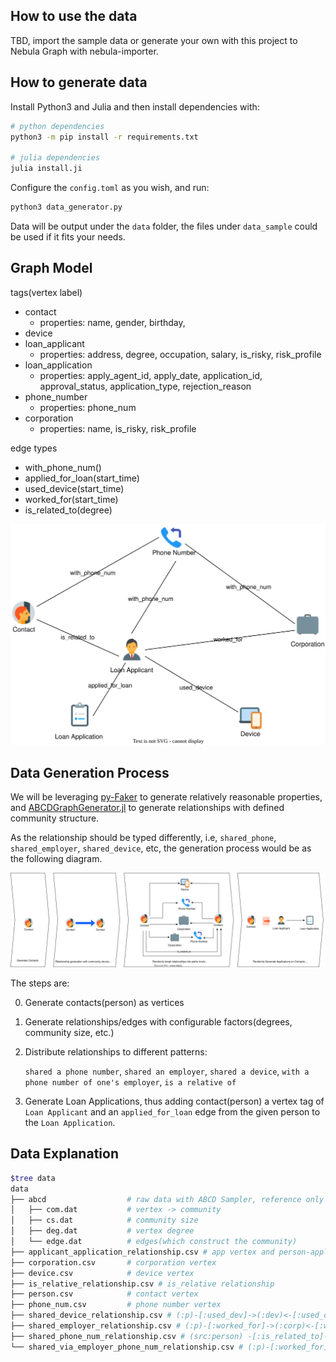## How to use the data

TBD, import the sample data or generate your own with this project to Nebula Graph with nebula-importer.

## How to generate data

Install Python3 and Julia and then install dependencies with:

```bash
# python dependencies
python3 -m pip install -r requirements.txt

# julia dependencies
julia install.ji
```

Configure the `config.toml` as you wish, and run:

```bash
python3 data_generator.py
```

Data will be output under the `data` folder, the files under `data_sample` could be used if it fits your needs.

## Graph Model

tags(vertex label)

- contact
  - properties: name, gender, birthday,
- device
- loan_applicant
  - properties: address, degree, occupation, salary, is_risky, risk_profile
- loan_application
  - properties: apply_agent_id, apply_date, application_id, approval_status, application_type, rejection_reason
- phone_number
  - properties: phone_num
- corporation
  - properties: name, is_risky, risk_profile

edge types

- with_phone_num()
- applied_for_loan(start_time)
- used_device(start_time)
- worked_for(start_time)
- is_related_to(degree)

![fraud_detection_graph_model](images/fraud_detection_graph_model.svg)

## Data Generation Process

We will be leveraging [py-Faker](https://github.com/joke2k/faker) to generate relatively reasonable properties, and [ABCDGraphGenerator.jl](https://github.com/bkamins/ABCDGraphGenerator.jl) to generate relationships with defined community structure.

As the relationship should be typed differently, i.e, `shared_phone`, `shared_employer`, `shared_device`, etc, the generation process would be as the following diagram.

![fraud_detection_data_gen_process](images/fraud_detection_data_gen_process.svg)

The steps are:

0. Generate contacts(person) as vertices

1. Generate relationships/edges with configurable factors(degrees, community size, etc.)

2. Distribute relationships to different patterns:

   `shared a phone number`, `shared an employer`,  `shared a device`, `with a phone number of one's employer`, `is a relative of`

3. Generate Loan Applications, thus adding contact(person) a vertex tag of `Loan Applicant` and an `applied_for_loan` edge from the given person to the `Loan Application`.



## Data Explanation

```bash
$tree data
data
├── abcd                  # raw data with ABCD Sampler, reference only
│   ├── com.dat           # vertex -> community
│   ├── cs.dat            # community size
│   ├── deg.dat           # vertex degree
│   └── edge.dat          # edges(which construct the community)
├── applicant_application_relationship.csv # app vertex and person-applied-> app edge
├── corporation.csv       # corporation vertex
├── device.csv            # device vertex
├── is_relative_relationship.csv # is_relative relationship
├── person.csv            # contact vertex
├── phone_num.csv         # phone number vertex
├── shared_device_relationship.csv # (:p)-[:used_dev]->(:dev)<-[:used_dev]-(:p)
├── shared_employer_relationship.csv # (:p)-[:worked_for]->(:corp)<-[:worked_for]-(:p)
├── shared_phone_num_relationship.csv # (src:person) -[:is_related_to]->(dst:person)
└── shared_via_employer_phone_num_relationship.csv # (:p)-[:worked_for]->(:corp)->(:phone_num)<-[:with_phone_num]-(:p)
```

